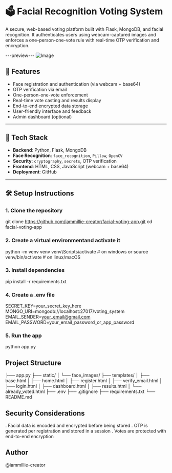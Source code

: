 # 🗳️ Facial Recognition Voting System

A secure, web-based voting platform built with Flask, MongoDB, and facial recognition. It authenticates users using webcam-captured images and enforces a one-person-one-vote rule with real-time OTP verification and encryption.

---preview---
![Image](https://github.com/user-attachments/assets/b257fb63-d755-42e7-8755-c12c9dbe4228)

## 🚀 Features

-  Face registration and authentication (via webcam + base64)
-  OTP verification via email
-  One-person-one-vote enforcement
-  Real-time vote casting and results display
-  End-to-end encrypted data storage
-  User-friendly interface and feedback
-  Admin dashboard (optional)

---

## 🧱 Tech Stack

- **Backend**: Python, Flask, MongoDB
- **Face Recognition**: `face_recognition`, `Pillow`, `OpenCV`
- **Security**: `cryptography`, `secrets`, OTP verification
- **Frontend**: HTML, CSS, JavaScript (webcam + base64)
- **Deployment**: GitHub

---

## 🛠️ Setup Instructions

### 1. Clone the repository

git clone https://github.com/iammillie-creator/facial-voting-app.git
cd facial-voting-app

### 2. Create a virtual environmentand activate it

python -m venv venv
venv\Scripts\activate # on windows
or source venv/bin/activate # on linux/macOS

### 3. Install dependencies

pip install -r requirements.txt

### 4. Create a .env file

SECRET_KEY=your_secret_key_here
MONGO_URI=mongodb://localhost:27017/voting_system
EMAIL_SENDER=your_email@gmail.com
EMAIL_PASSWORD=your_email_password_or_app_password

### 5. Run the app

python app.py

## Project Structure

├── app.py
├── static/
│   └── face_images/
├── templates/
│   ├── base.html
│   ├── home.html
│   ├── register.html
│   ├── verify_email.html
│   ├── login.html
│   ├── dashboard.html
│   ├── results.html
│   └── already_voted.html
├── .env
├── .gitignore
├── requirements.txt
└── README.md


## Security Considerations
. Facial data is encoded and encrypted before being stored
. OTP is generated per registration and stored in a session
. Votes are protected with end-to-end encryption

## Author
@iammillie-creator
